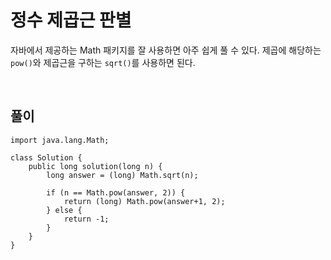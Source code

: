 # 정수 제곱근 판별
자바에서 제공하는 Math 패키지를 잘 사용하면 아주 쉽게 풀 수 있다.
제곱에 해당하는 `pow()`와 제곱근을 구하는 `sqrt()`를 사용하면 된다.

<br>

## 풀이
```
import java.lang.Math;

class Solution {
    public long solution(long n) {
        long answer = (long) Math.sqrt(n);
        
        if (n == Math.pow(answer, 2)) {
            return (long) Math.pow(answer+1, 2);
        } else {
            return -1;
        }
    }
}
```
